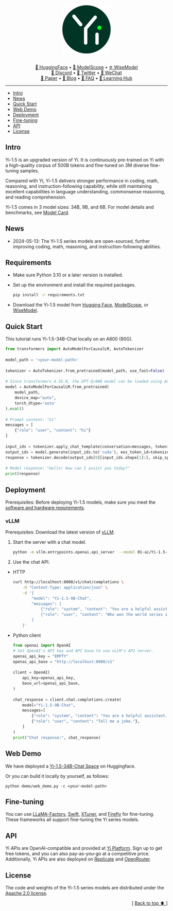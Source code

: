<div align="center">

<picture> 
  <img src="https://raw.githubusercontent.com/01-ai/Yi/main/assets/img/Yi_logo_icon_light.svg" width="150px">
</picture>

</div>

<br/>

<p align="center">
  <a href="https://huggingface.co/01-ai">🤗 HuggingFace</a> •
  <a href="https://www.modelscope.cn/organization/01ai/">🤖 ModelScope</a> •
  <a href="https://wisemodel.cn/organization/01.AI">✡️ WiseModel</a> 
  <br/>
  <a href="https://discord.gg/hYUwWddeAu">👾 Discord</a> •
  <a href="https://twitter.com/01ai_yi">🐤 Twitter</a> •
  <a href="https://github.com/01-ai/Yi-1.5/issues/2">💬 WeChat</a> 
  <br/>
  <a href="https://arxiv.org/abs/2403.04652">📝 Paper</a> •
  <a href="https://01-ai.github.io/">💪 Blog</a> •
  <a href="https://github.com/01-ai/Yi/tree/main?tab=readme-ov-file#faq">🙌 FAQ</a> •
  <a href="https://github.com/01-ai/Yi/tree/main?tab=readme-ov-file#learning-hub">📗 Learning Hub</a>
</p>

---

- [Intro](#intro)
- [News](#news)
- [Quick Start](#quick-start)
- [Web Demo](#web-demo)
- [Deployment](#deployment)
- [Fine-tuning](#fine-tuning)
- [API](#api)
- [License](#license)

## Intro

Yi-1.5 is an upgraded version of Yi. It is continuously pre-trained on Yi with a high-quality corpus of 500B tokens and fine-tuned on 3M diverse fine-tuning samples. 

Compared with Yi, Yi-1.5 delivers stronger performance in coding, math, reasoning, and instruction-following capability, while still maintaining excellent capabilities in language understanding, commonsense reasoning, and reading comprehension. 

Yi-1.5 comes in 3 model sizes: 34B, 9B, and 6B. For model details and benchmarks, see [Model Card](https://huggingface.co/collections/01-ai/yi-15-2024-05-663f3ecab5f815a3eaca7ca8).

## News

- 2024-05-13: The Yi-1.5 series models are open-sourced, further improving coding, math, reasoning, and instruction-following abilities. 

## Requirements

- Make sure Python 3.10 or a later version is installed.

- Set up the environment and install the required packages.

  ```bash
  pip install -r requirements.txt
  ```
  
- Download the Yi-1.5 model from [Hugging Face](https://huggingface.co/01-ai), [ModelScope](https://www.modelscope.cn/organization/01ai/), or [WiseModel](https://wisemodel.cn/organization/01.AI).

## Quick Start

This tutorial runs Yi-1.5-34B-Chat locally on an A800 (80G).

  ```python
  from transformers import AutoModelForCausalLM, AutoTokenizer
  
  model_path = '<your-model-path>'
  
  tokenizer = AutoTokenizer.from_pretrained(model_path, use_fast=False)
  
  # Since transformers 4.35.0, the GPT-Q/AWQ model can be loaded using AutoModelForCausalLM.
  model = AutoModelForCausalLM.from_pretrained(
      model_path,
      device_map="auto",
      torch_dtype='auto'
  ).eval()
  
  # Prompt content: "hi"
  messages = [
      {"role": "user", "content": "hi"}
  ]
  
  input_ids = tokenizer.apply_chat_template(conversation=messages, tokenize=True, return_tensors='pt')
  output_ids = model.generate(input_ids.to('cuda'), eos_token_id=tokenizer.eos_token_id)
  response = tokenizer.decode(output_ids[0][input_ids.shape[1]:], skip_special_tokens=True)
  
  # Model response: "Hello! How can I assist you today?"
  print(response)
  ```

## Deployment

Prerequisites: Before deploying Yi-1.5 models, make sure you meet the [software and hardware requirements](https://github.com/01-ai/Yi/tree/main?tab=readme-ov-file#software-requirements). 

### vLLM

Prerequisites: Download the latest version of [vLLM](https://docs.vllm.ai/en/latest/getting_started/installation.html).

1. Start the server with a chat model.

    ```bash
    python -m vllm.entrypoints.openai.api_server  --model 01-ai/Yi-1.5-9B-Chat  --served-model-name Yi-1.5-9B-Chat
    ```

2. Use the chat API.

  - HTTP

    ```bash
    curl http://localhost:8000/v1/chat/completions \
        -H "Content-Type: application/json" \
        -d '{
            "model": "Yi-1.5-9B-Chat",
            "messages": [
                {"role": "system", "content": "You are a helpful assistant."},
                {"role": "user", "content": "Who won the world series in 2020?"}
            ]
        }'
    ```

  - Python client

    ```python
    from openai import OpenAI
    # Set OpenAI's API key and API base to use vLLM's API server.
    openai_api_key = "EMPTY"
    openai_api_base = "http://localhost:8000/v1"
    
    client = OpenAI(
        api_key=openai_api_key,
        base_url=openai_api_base,
    )
    
    chat_response = client.chat.completions.create(
        model="Yi-1.5-9B-Chat",
        messages=[
            {"role": "system", "content": "You are a helpful assistant."},
            {"role": "user", "content": "Tell me a joke."},
        ]
    )
    print("Chat response:", chat_response)
    ```

## Web Demo

We have deployed a [Yi-1.5-34B-Chat Space](https://huggingface.co/spaces/01-ai/Yi-1.5-34B-Chat) on Huggingface.

Or you can build it locally by yourself, as follows:
```
python demo/web_demo.py -c <your-model-path>
```

## Fine-tuning

You can use [LLaMA-Factory](https://github.com/hiyouga/LLaMA-Factory), [Swift](https://github.com/modelscope/swift), [XTuner](https://github.com/InternLM/xtuner), and [Firefly](https://github.com/yangjianxin1/Firefly) for fine-tuning. These frameworks all support fine-tuning the Yi series models.

## API

Yi APIs are OpenAI-compatible and provided at [Yi Platform](https://platform.lingyiwanwu.com/). Sign up to get free tokens, and you can also pay-as-you-go at a competitive price. Additionally, Yi APIs are also deployed on [Replicate](https://replicate.com/search?query=01+ai) and [OpenRouter](https://openrouter.ai/models?q=01%20ai). 

## License

The code and weights of the Yi-1.5 series models are distributed under the [Apache 2.0 license](https://github.com/01-ai/Yi/blob/main/LICENSE).

<p align="right"> [
  <a href="#top">Back to top ⬆️ </a>  ] 
</p>

